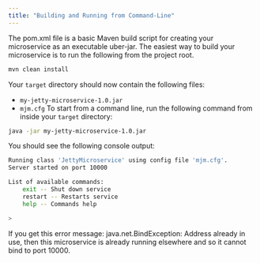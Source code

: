 ```yaml
---
title: "Building and Running from Command-Line"
---
```


The pom.xml file is a basic Maven build script for creating your microservice
as an executable uber-jar.
The easiest way to build your microservice is to run the following from the project root.
```bash
mvn clean install
```
Your `target` directory should now contain the following files:
- `my-jetty-microservice-1.0.jar`
- `mjm.cfg`
To start from a command line, run the following command from inside your `target` directory:
```bash
java -jar my-jetty-microservice-1.0.jar
```
You should see the following console output:
```bash
Running class 'JettyMicroservice' using config file 'mjm.cfg'.
Server started on port 10000

List of available commands:
    exit -- Shut down service
    restart -- Restarts service
    help -- Commands help

>
```
If you get this error message: java.net.BindException: Address already in use,
then this microservice is already running elsewhere and so it cannot bind to port 10000.